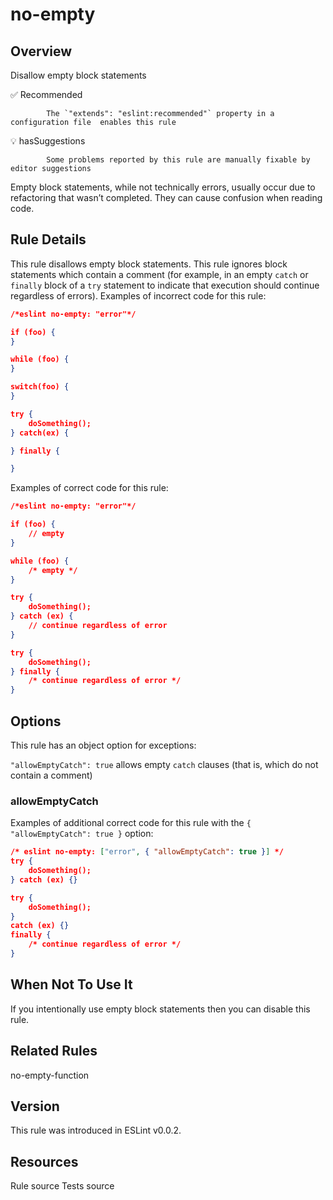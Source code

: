 
# no-empty
## Overview
Disallow empty block statements


✅ Recommended

            The `"extends": "eslint:recommended"` property in a configuration file  enables this rule
        

💡 hasSuggestions

            Some problems reported by this rule are manually fixable by editor suggestions 



Empty block statements, while not technically errors, usually occur due to refactoring that wasn’t completed. They can cause confusion when reading code.
## Rule Details
This rule disallows empty block statements. This rule ignores block statements which contain a comment (for example, in an empty `catch` or `finally` block of a `try` statement to indicate that execution should continue regardless of errors).
Examples of incorrect code for this rule:


```json
/*eslint no-empty: "error"*/

if (foo) {
}

while (foo) {
}

switch(foo) {
}

try {
    doSomething();
} catch(ex) {

} finally {

}
```
Examples of correct code for this rule:


```json
/*eslint no-empty: "error"*/

if (foo) {
    // empty
}

while (foo) {
    /* empty */
}

try {
    doSomething();
} catch (ex) {
    // continue regardless of error
}

try {
    doSomething();
} finally {
    /* continue regardless of error */
}
```
## Options
This rule has an object option for exceptions:

`"allowEmptyCatch": true` allows empty `catch` clauses (that is, which do not contain a comment)

### allowEmptyCatch
Examples of additional correct code for this rule with the `{ "allowEmptyCatch": true }` option:


```json
/* eslint no-empty: ["error", { "allowEmptyCatch": true }] */
try {
    doSomething();
} catch (ex) {}

try {
    doSomething();
}
catch (ex) {}
finally {
    /* continue regardless of error */
}
```
## When Not To Use It
If you intentionally use empty block statements then you can disable this rule.
## Related Rules


no-empty-function 


## Version
This rule was introduced in ESLint v0.0.2.
## Resources

Rule source 
Tests source 

